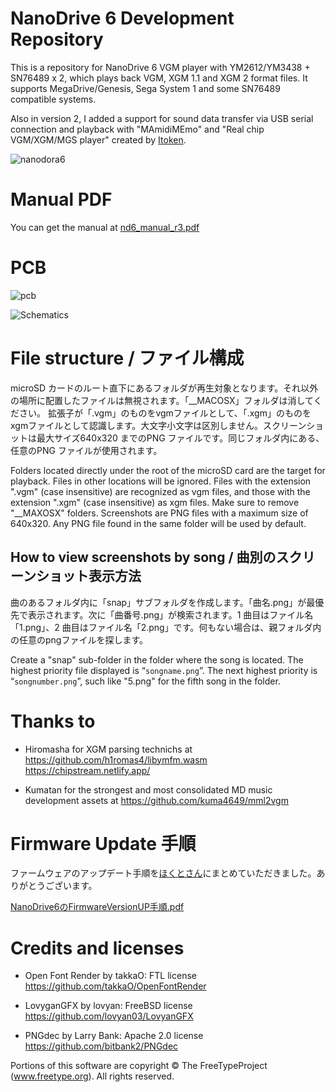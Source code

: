 # NanoDrive 6 Development Repository

This is a repository for NanoDrive 6 VGM player with YM2612/YM3438 + SN76489 x 2, which plays back VGM, XGM 1.1 and XGM 2 format files. It supports MegaDrive/Genesis, Sega System 1 and some SN76489 compatible systems.

Also in version 2, I added a support for sound data transfer via USB serial connection and playback with "MAmidiMEmo" and "Real chip VGM/XGM/MGS player" created by [Itoken](https://github.com/110-kenichi/mame).

![nanodora6](https://github.com/user-attachments/assets/a15e7b2c-7026-4bf4-94d2-e90b153d7c28)

# Manual PDF

You can get the manual at [nd6_manual_r3.pdf](https://github.com/user-attachments/files/18299302/nd6_manual_r3.pdf)

# PCB

![pcb](https://github.com/user-attachments/assets/ec0ef72e-edaa-413a-92b3-2d8dc88f904d)

![Schematics](https://github.com/user-attachments/assets/1caab077-61fb-4a6f-99a3-fba038a5c54c)


# File structure / ファイル構成
microSD カードのルート直下にあるフォルダが再生対象となります。それ以外の場所に配置したファイルは無視されます。「__MACOSX」フォルダは消してください。
拡張子が「.vgm」のものをvgmファイルとして、「.xgm」のものをxgmファイルとして認識します。大文字小文字は区別しません。スクリーンショットは最大サイズ640x320 までのPNG ファイルです。同じフォルダ内にある、任意のPNG ファイルが使用されます。

Folders located directly under the root of the microSD card are the target for playback. Files in other locations will be ignored. Files with the extension ".vgm" (case insensitive) are recognized as vgm files, and those with the extension ".xgm" (case insensitive) as xgm files. Make sure to remove "__MAXOSX" folders.
Screenshots are PNG files with a maximum size of 640x320. Any PNG file found in the same folder will be used by default.

## How to view screenshots by song / 曲別のスクリーンショット表示方法
曲のあるフォルダ内に「snap」サブフォルダを作成します。「曲名.png」が最優先で表示されます。次に「曲番号.png」が検索されます。1 曲目はファイル名「1.png」、2 曲目はファイル名「2.png」です。何もない場合は、親フォルダ内の任意のpngファイルを探します。

Create a "snap" sub-folder in the folder where the song is located. The highest priority file displayed is “``songname.png``”. The next highest priority is “``songnumber.png``”, such like "5.png" for the fifth song in the folder.


# Thanks to

- Hiromasha for XGM parsing technichs at
https://github.com/h1romas4/libymfm.wasm
https://chipstream.netlify.app/

- Kumatan for the strongest and most consolidated MD music development assets at 
https://github.com/kuma4649/mml2vgm

# Firmware Update 手順

ファームウェアのアップデート手順を[ほくとさん](https://x.com/NightBird_hoku)にまとめていただきました。ありがとうございます。

[NanoDrive6のFirmwareVersionUP手順.pdf](https://github.com/user-attachments/files/17610335/NanoDrive6.FirmwareVersionUP.pdf)

# Credits and licenses

- Open Font Render by takkaO: FTL license
https://github.com/takkaO/OpenFontRender

- LovyganGFX by lovyan: FreeBSD license
https://github.com/lovyan03/LovyanGFX

- PNGdec by Larry Bank: Apache 2.0 license
https://github.com/bitbank2/PNGdec


Portions of this software are copyright © The FreeTypeProject (www.freetype.org). All rights reserved.
